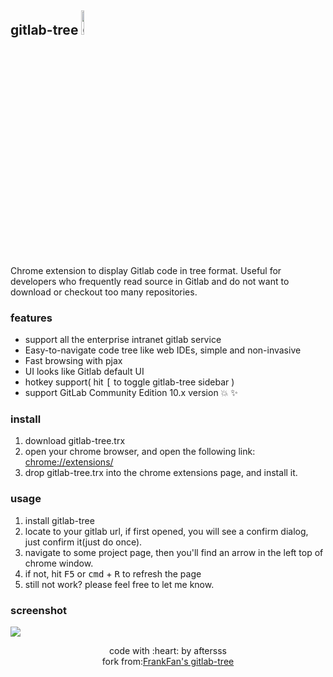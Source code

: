 ## gitlab-tree  <img src="http://images2015.cnblogs.com/blog/282019/201511/282019-20151106105737086-1425638412.png" alt="gitlab tree logo" width="10%" height="10%"/>

Chrome extension to display Gitlab code in tree format. Useful for developers who frequently read source in Gitlab and do not want to download or checkout too many repositories.

### features

* support all the enterprise intranet gitlab service
* Easy-to-navigate code tree like web IDEs, simple and non-invasive
* Fast browsing with pjax
* UI looks like Gitlab default UI
* hotkey support( hit <kbd>[</kbd> to toggle gitlab-tree sidebar )
* support GitLab Community Edition 10.x version :collision: :sparkles:

### install

1. download gitlab-tree.trx
2. open your chrome browser, and open the following link: <a href="chrome://extensions/">chrome://extensions/</a>
3. drop gitlab-tree.trx into the chrome extensions page, and install it.

### usage

1. install gitlab-tree
2. locate to your gitlab url, if first opened, you will see a confirm dialog, just confirm it(just do once).
2. navigate to some project page, then you'll find an arrow in the left top of chrome window.
3. if not, hit <kbd>F5</kbd> or <kbd>cmd</kbd> + <kbd>R</kbd> to refresh the page
4. still not work?  please feel free to let me know.

### screenshot

![](./docs/gitlab-tree.png)


<center>code with :heart: by aftersss</center>
<center>fork from:<a href="https://github.com/FrankFan/gitlab-tree">FrankFan's gitlab-tree</a></center>
